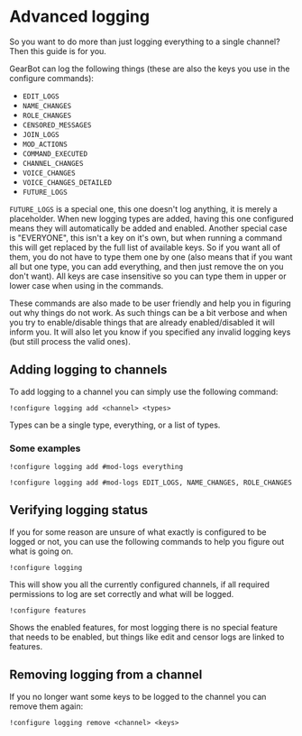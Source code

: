 # Advanced logging
So you want to do more than just logging everything to a single channel? Then this guide is for you.

GearBot can log the following things (these are also the keys you use in the configure commands):

- ``EDIT_LOGS``
- ``NAME_CHANGES``
- ``ROLE_CHANGES``
- ``CENSORED_MESSAGES``
- ``JOIN_LOGS``
- ``MOD_ACTIONS``
- ``COMMAND_EXECUTED``
- ``CHANNEL_CHANGES``
- ``VOICE_CHANGES``
- ``VOICE_CHANGES_DETAILED``
- ``FUTURE_LOGS``

``FUTURE_LOGS`` is a special one, this one doesn't log anything, it is merely a placeholder. When new logging types are added, having this one configured means they will automatically be added and enabled.
Another special case is "EVERYONE", this isn't a key on it's own, but when running a command this will get replaced by the full list of available keys. So if you want all of them, you do not have to type them one by one (also means that if you want all but one type, you can add everything, and then just remove the on you don't want).
All keys are case insensitive so you can type them in upper or lower case when using in the commands.

These commands are also made to be user friendly and help you in figuring out why things do not work. As such things can be a bit verbose and when you try to enable/disable things that are already enabled/disabled it will inform you. It will also let you know if you specified any invalid logging keys (but still process the valid ones).

## Adding logging to channels
To add logging to a channel you can simply use the following command:
```
!configure logging add <channel> <types>
```
Types can be a single type, everything, or a list of types.

### Some examples
```
!configure logging add #mod-logs everything
```

```
!configure logging add #mod-logs EDIT_LOGS, NAME_CHANGES, ROLE_CHANGES
```

## Verifying logging status
If you for some reason are unsure of what exactly is configured to be logged or not, you can use the following commands to help you figure out what is going on.
```
!configure logging
```
This will show you all the currently configured channels, if all required permissions to log are set correctly and what will be logged.

```
!configure features
```
Shows the enabled features, for most logging there is no special feature that needs to be enabled, but things like edit and censor logs are linked to features.


## Removing logging from a channel
If you no longer want some keys to be logged to the channel you can remove them again:
```
!configure logging remove <channel> <keys>
```
